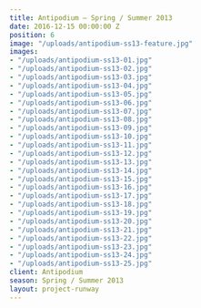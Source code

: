 ```yaml
---
title: Antipodium — Spring / Summer 2013
date: 2016-12-15 00:00:00 Z
position: 6
image: "/uploads/antipodium-ss13-feature.jpg"
images:
- "/uploads/antipodium-ss13-01.jpg"
- "/uploads/antipodium-ss13-02.jpg"
- "/uploads/antipodium-ss13-03.jpg"
- "/uploads/antipodium-ss13-04.jpg"
- "/uploads/antipodium-ss13-05.jpg"
- "/uploads/antipodium-ss13-06.jpg"
- "/uploads/antipodium-ss13-07.jpg"
- "/uploads/antipodium-ss13-08.jpg"
- "/uploads/antipodium-ss13-09.jpg"
- "/uploads/antipodium-ss13-10.jpg"
- "/uploads/antipodium-ss13-11.jpg"
- "/uploads/antipodium-ss13-12.jpg"
- "/uploads/antipodium-ss13-13.jpg"
- "/uploads/antipodium-ss13-14.jpg"
- "/uploads/antipodium-ss13-15.jpg"
- "/uploads/antipodium-ss13-16.jpg"
- "/uploads/antipodium-ss13-17.jpg"
- "/uploads/antipodium-ss13-18.jpg"
- "/uploads/antipodium-ss13-19.jpg"
- "/uploads/antipodium-ss13-20.jpg"
- "/uploads/antipodium-ss13-21.jpg"
- "/uploads/antipodium-ss13-22.jpg"
- "/uploads/antipodium-ss13-23.jpg"
- "/uploads/antipodium-ss13-24.jpg"
- "/uploads/antipodium-ss13-25.jpg"
client: Antipodium
season: Spring / Summer 2013
layout: project-runway
---
```


